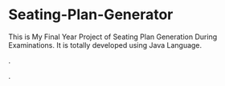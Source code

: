 # Seating-Plan-Generator

This is My Final Year Project of Seating Plan Generation During Examinations. It is totally developed using Java Language.












.







































































































































































































































































































.






































